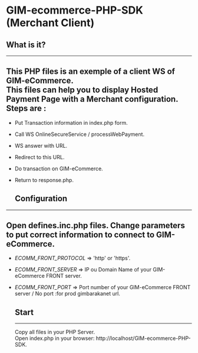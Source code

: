 # GIM-ecommerce-PHP-SDK (Merchant Client)


  ## What is it?
  -----------

  This PHP files is an exemple of a client WS of GIM-eCommerce.  
  This files can help you to display Hosted Payment Page with a Merchant configuration.  
  Steps are :  
  -

+  Put Transaction information in index.php form. 
+  Call WS OnlineSecureService / processWebPayment. 
+  WS answer with URL.  
+  Redirect to this URL. 
+  Do transaction on GIM-eCommerce. 
+  Return to response.php. 
	
	

   ## Configuration
  ------------------

  Open defines.inc.php files. 
  Change parameters to put correct information to connect to GIM-eCommerce. 
   -

+ _ECOMM_FRONT_PROTOCOL_ 	=> 'http' or 'https'. 
+ _ECOMM_FRONT_SERVER_		=>	IP ou Domain Name of your GIM-eCommerce FRONT server. 
+ _ECOMM_FRONT_PORT_		=>	Port number of your GIM-eCommerce FRONT server / No port :for prod gimbarakanet url. 
  
  
  ## Start
  -------------

  Copy all files in your PHP Server.   
  Open index.php in your browser: http://localhost/GIM-ecommerce-PHP-SDK. 
